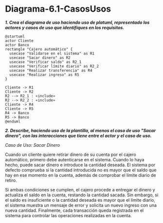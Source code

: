 # Diagrama-6.1-CasosUsos

***1. Crea el diagrama de uso haciendo uso de platuml, representado los actores y casos de uso que identifiques en los requisitos.***
```
@startuml
actor Cliente
actor Banco
rectangle "Cajero automático" {
  usecase "Validarse en el sistema" as R1
  usecase "Sacar dinero" as R2
  usecase "Verificar saldo" as R2_1
  usecase "Verificar límite diario" as R2_2
  usecase "Realizar transferencia" as R4
  usecase "Realizar ingreso" as R5
}

Cliente -> R1
Cliente -> R2
R2 --> R2_1 : «include»
R2 --> R2_2 : «include»
Cliente -> R4
Cliente -> R5
R4 -> Banco
R5 -> Banco
@enduml

```

***2. Describe, haciendo uso de la plantilla, al menos el caso de uso "Sacar dinero", con las interacciones que tiene entre el actor y el caso de uso.***

*Caso de Uso: Sacar Dinero*

Cuando un cliente quiere retirar dinero de su cuenta por el cajero automático, primero debe autenticarse en el sistema. Cuando lo haya hecho, puede sacar dinero e introduce la cantidad deseada. El sistema por defecto comprueba si la cantidad introducida no es mayor que el saldo que hay en ese momento en la cuenta, además de comprobar el límite diario de retiro.

Si ambas condiciones se cumplen, el cajero procede a entregar el dinero y actualiza el saldo en la cuenta, restando la cantidad sacada. Sin embargo, si el saldo es insuficiente o la cantidad deseada es mayor que el límite diario, el sistema muestra un mensaje de error y solicita un nuevo ingreso con una nueva cantidad. Finalmente, cada transacción queda registrada en el sistema para controlar las operaciones realizadas en la cuenta.
